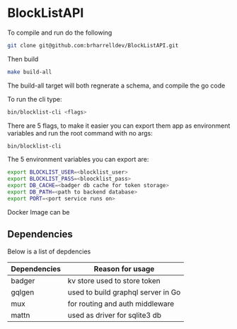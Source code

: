 # BlockListAPI

To compile and run do the following

```bash
git clone git@github.com:brharrelldev/BlockListAPI.git
```

Then build

```bash
make build-all
```


The build-all target will both regnerate a schema, and compile the go code

To run the cli type:

```bash
bin/blocklist-cli <flags>
```

There are 5 flags, to make it easier you can export them app as environment variables and run the root command with no args:

```bash
bin/blocklist-cli
```


The 5 environment variables you can export are:

```bash
export BLOCKLIST_USER=<blocklist_user>
export BLOCKLIST_PASS=<bloocklist_pass>
export DB_CACHE=<badger db cache for token storage>
export DB_PATH=<path to backend database>
export PORT=<port service runs on>
```

Docker Image can be



## Dependencies

Below is a list of depdencies

|Dependencies|Reason for usage|
|------------|----------------|
|badger    | kv store used to store token|
|gqlgen    | used to build graphql server in Go|
|mux       | for routing and auth middleware|
| mattn    | used as driver for sqlite3 db




